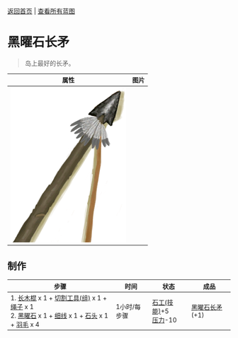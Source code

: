 [返回首页](index.md)   |  [查看所有蓝图](blueprint.md)
# 黑曜石长矛  
> 岛上最好的长矛。  
  
  属性  |   图片   
 ----  |  ----:   
   |  ![](Sprite/SpearObsidian.png)   
  
## 制作  
步骤  |  时间  |  状态  |  成品  
----  |  ----  |  ----  |  ----  
1. [长木棍](StickLong.md) x 1 + [切割工具(组)](GpTag_Cutter.md) x 1 + [绳子](Rope.md) x 1<br>2. [黑曜石](Obsidian.md) x 1 + [细线](CordFiber.md) x 1 + [石头](Stone.md) x 1 + [羽毛](Feathers.md) x 4  |  1小时/每步骤  |  [石工(技能)](Skill_Knapping.md)+5<br>[压力](Stress.md)-10  |  [黑曜石长矛](SpearObsidian.md)(+1)  
